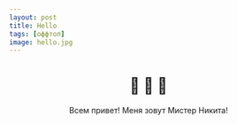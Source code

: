 ```yaml
---
layout: post 
title: Hello
tags: [оффтоп]
image: hello.jpg
---
```


<h1 style="text-align: center;">
🎉		🎊		🎈  <br/>
</h1>
<p style="text-align: center;">
Всем привет! Меня зовут Мистер Никита!
</p>
